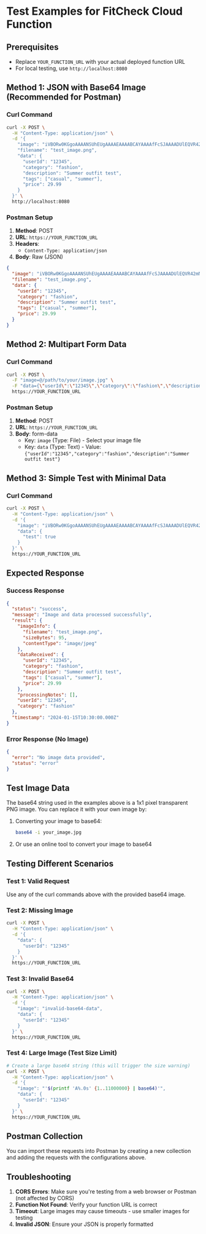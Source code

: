 # Test Examples for FitCheck Cloud Function

## Prerequisites

- Replace `YOUR_FUNCTION_URL` with your actual deployed function URL
- For local testing, use `http://localhost:8080`

## Method 1: JSON with Base64 Image (Recommended for Postman)

### Curl Command

```bash
curl -X POST \
  -H "Content-Type: application/json" \
  -d '{
    "image": "iVBORw0KGgoAAAANSUhEUgAAAAEAAAABCAYAAAAfFcSJAAAADUlEQVR42mNkYPhfDwAChwGA60e6kgAAAABJRU5ErkJggg==",
    "filename": "test_image.png",
    "data": {
      "userId": "12345",
      "category": "fashion",
      "description": "Summer outfit test",
      "tags": ["casual", "summer"],
      "price": 29.99
    }
  }' \
  http://localhost:8080
```

### Postman Setup

1. **Method**: POST
2. **URL**: `https://YOUR_FUNCTION_URL`
3. **Headers**:
   - `Content-Type: application/json`
4. **Body**: Raw (JSON)

```json
{
  "image": "iVBORw0KGgoAAAANSUhEUgAAAAEAAAABCAYAAAAfFcSJAAAADUlEQVR42mNkYPhfDwAChwGA60e6kgAAAABJRU5ErkJggg==",
  "filename": "test_image.png",
  "data": {
    "userId": "12345",
    "category": "fashion",
    "description": "Summer outfit test",
    "tags": ["casual", "summer"],
    "price": 29.99
  }
}
```

## Method 2: Multipart Form Data

### Curl Command

```bash
curl -X POST \
  -F "image=@/path/to/your/image.jpg" \
  -F "data={\"userId\":\"12345\",\"category\":\"fashion\",\"description\":\"Summer outfit test\"}" \
  https://YOUR_FUNCTION_URL
```

### Postman Setup

1. **Method**: POST
2. **URL**: `https://YOUR_FUNCTION_URL`
3. **Body**: form-data
   - Key: `image` (Type: File) - Select your image file
   - Key: `data` (Type: Text) - Value: `{"userId":"12345","category":"fashion","description":"Summer outfit test"}`

## Method 3: Simple Test with Minimal Data

### Curl Command

```bash
curl -X POST \
  -H "Content-Type: application/json" \
  -d '{
    "image": "iVBORw0KGgoAAAANSUhEUgAAAAEAAAABCAYAAAAfFcSJAAAADUlEQVR42mNkYPhfDwAChwGA60e6kgAAAABJRU5ErkJggg==",
    "data": {
      "test": true
    }
  }' \
  https://YOUR_FUNCTION_URL
```

## Expected Response

### Success Response

```json
{
  "status": "success",
  "message": "Image and data processed successfully",
  "result": {
    "imageInfo": {
      "filename": "test_image.png",
      "sizeBytes": 95,
      "contentType": "image/jpeg"
    },
    "dataReceived": {
      "userId": "12345",
      "category": "fashion",
      "description": "Summer outfit test",
      "tags": ["casual", "summer"],
      "price": 29.99
    },
    "processingNotes": [],
    "userId": "12345",
    "category": "fashion"
  },
  "timestamp": "2024-01-15T10:30:00.000Z"
}
```

### Error Response (No Image)

```json
{
  "error": "No image data provided",
  "status": "error"
}
```

## Test Image Data

The base64 string used in the examples above is a 1x1 pixel transparent PNG image. You can replace it with your own image by:

1. Converting your image to base64:

   ```bash
   base64 -i your_image.jpg
   ```

2. Or use an online tool to convert your image to base64

## Testing Different Scenarios

### Test 1: Valid Request

Use any of the curl commands above with the provided base64 image.

### Test 2: Missing Image

```bash
curl -X POST \
  -H "Content-Type: application/json" \
  -d '{
    "data": {
      "userId": "12345"
    }
  }' \
  https://YOUR_FUNCTION_URL
```

### Test 3: Invalid Base64

```bash
curl -X POST \
  -H "Content-Type: application/json" \
  -d '{
    "image": "invalid-base64-data",
    "data": {
      "userId": "12345"
    }
  }' \
  https://YOUR_FUNCTION_URL
```

### Test 4: Large Image (Test Size Limit)

```bash
# Create a large base64 string (this will trigger the size warning)
curl -X POST \
  -H "Content-Type: application/json" \
  -d '{
    "image": "'$(printf 'A%.0s' {1..11000000} | base64)'",
    "data": {
      "userId": "12345"
    }
  }' \
  https://YOUR_FUNCTION_URL
```

## Postman Collection

You can import these requests into Postman by creating a new collection and adding the requests with the configurations above.

## Troubleshooting

1. **CORS Errors**: Make sure you're testing from a web browser or Postman (not affected by CORS)
2. **Function Not Found**: Verify your function URL is correct
3. **Timeout**: Large images may cause timeouts - use smaller images for testing
4. **Invalid JSON**: Ensure your JSON is properly formatted
